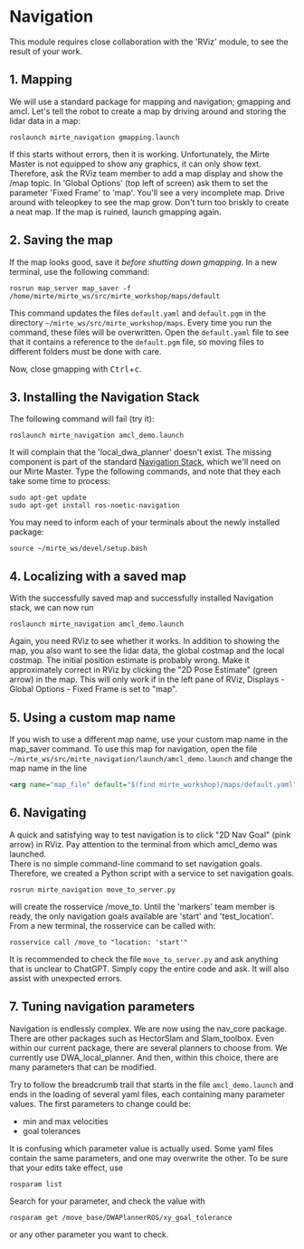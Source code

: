 # Navigation

This module requires close collaboration with the 'RViz' module, to see the result of your work.

## 1. Mapping
We will use a standard package for mapping and navigation; gmapping and amcl. Let's tell the robot to create a map by driving around and storing the lidar data in a map:  
```console
roslaunch mirte_navigation gmapping.launch
``` 

If this starts without errors, then it is working. Unfortunately, the Mirte Master is not equipped to show any graphics, it can only show text. Therefore, ask the RViz team member to add a map display and show the /map topic. In 'Global Options' (top left of screen) ask them to set the parameter 'Fixed Frame' to 'map'. You'll see a very incomplete map. Drive around with teleopkey to see the map grow. Don't turn too briskly to create a neat map. If the map is ruined, launch gmapping again.

## 2. Saving the map
If the map looks good, save it *before shutting down gmapping*. In a new terminal, use the following command:  
```console
rosrun map_server map_saver -f /home/mirte/mirte_ws/src/mirte_workshop/maps/default
```  

This command updates the files `default.yaml` and `default.pgm` in the directory `~/mirte_ws/src/mirte_workshop/maps`. Every time you run the command, these files will be overwritten. Open the `default.yaml` file to see that it contains a reference to the `default.pgm` file, so moving files to different folders must be done with care.

Now, close gmapping with <kbd>Ctrl</kbd>+<kbd>c</kbd>.

## 3. Installing the Navigation Stack
The following command will fail (try it):

```console
roslaunch mirte_navigation amcl_demo.launch
```  

It will complain that the 'local_dwa_planner' doesn't exist. The missing component is part of the standard [Navigation Stack](http://wiki.ros.org/navigation), which we'll need on our Mirte Master. Type the following commands, and note that they each take some time to process:

```console
sudo apt-get update
sudo apt-get install ros-noetic-navigation
```

You may need to inform each of your terminals about the newly installed package:
```console
source ~/mirte_ws/devel/setup.bash
``` 

## 4. Localizing with a saved map
With the successfully saved map and successfully installed Navigation stack, we can now run  
```console
roslaunch mirte_navigation amcl_demo.launch
```  

Again, you need RViz to see whether it works. In addition to showing the map, you also want to see the lidar data, the global costmap and the local costmap. The initial position estimate is probably wrong. Make it approximately correct in RViz by clicking the "2D Pose Estimate" (green arrow) in the map. This will only work if in the left pane of RViz, Displays - Global Options - Fixed Frame is set to "map".

## 5. Using a custom map name
If you wish to use a different map name, use your custom map name in the map_saver command. To use this map for navigation, open the file `~/mirte_ws/src/mirte_navigation/launch/amcl_demo.launch` and change the map name in the line 

```xml
<arg name="map_file" default="$(find mirte_workshop)/maps/default.yaml"/>
```

## 6. Navigating
A quick and satisfying way to test navigation is to click "2D Nav Goal" (pink arrow) in RViz. Pay attention to the terminal from which amcl_demo was launched.  
There is no simple command-line command to set navigation goals. Therefore, we created a Python script with a service to set navigation goals.  
```console
rosrun mirte_navigation move_to_server.py
```
will create the rosservice /move_to. Until the 'markers' team member is ready, the only navigation goals available are 'start' and 'test_location'. From a new terminal, the rosservice can be called with:  
```console
rosservice call /move_to "location: 'start'"
```   

It is recommended to check the file `move_to_server.py` and ask anything that is unclear to ChatGPT. Simply copy the entire code and ask. It will also assist with unexpected errors.

## 7. Tuning navigation parameters
Navigation is endlessly complex. We are now using the nav_core package. There are other packages such as HectorSlam and Slam_toolbox. Even within our current package, there are several planners to choose from. We currently use DWA_local_planner. And then, within this choice, there are many parameters that can be modified.

Try to follow the breadcrumb trail that starts in the file `amcl_demo.launch` and ends in the loading of several yaml files, each containing many parameter values. The first parameters to change could be:
- min and max velocities
- goal tolerances

It is confusing which parameter value is actually used. Some yaml files contain the same parameters, and one may overwrite the other. To be sure that your edits take effect, use   
```console
rosparam list
```
Search for your parameter, and check the value with
```console
rosparam get /move_base/DWAPlannerROS/xy_goal_tolerance
```
or any other parameter you want to check.